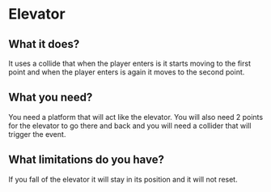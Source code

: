 # Elevator

## What it does? 
It uses a collide that when the player enters is it starts moving to the first point and when the player enters is again it moves to the second point. 


## What you need? 

You need a platform that will act like the elevator. You will also need 2 points for the elevator to go there and back and you will need a collider that will trigger the event. 


## What limitations do you have? 
If you fall of the elevator it will stay in its position and it will not reset. 